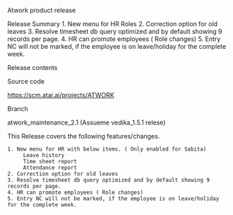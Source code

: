 Atwork product release

Release Summary
	1. New menu for HR Roles
	2. Correction option for old leaves
	3. Resolve timesheet db query optimized and by default showing 9 records per page.
	4. HR can promote employees ( Role changes)
	5. Entry NC will not be marked, if the employee is on leave/holiday for the complete week.
    

Release contents

Source code

https://scm.atai.ai/projects/ATWORK

Branch 

atwork_maintenance_2.1 (Assueme vedika_1.5.1 relese)

This Release covers the following features/changes.

    1. New menu for HR with below items. ( Only enabled for Sabita)
		 Leave history
		 Time sheet report
		 Attendance report
	2. Correction option for old leaves
	3. Resolve timesheet db query optimized and by default showing 9 records per page.
	4. HR can promote employees ( Role changes)
	5. Entry NC will not be marked, if the employee is on leave/holiday for the complete week.
   
